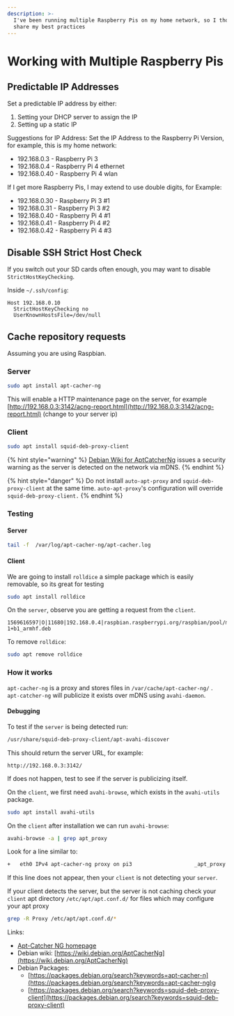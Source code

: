 ```yaml
---
description: >-
  I've been running multiple Raspberry Pis on my home network, so I thought I'd
  share my best practices
---
```


# Working with Multiple Raspberry Pis

## Predictable IP Addresses

Set a predictable IP address by either:

1. Setting your DHCP server to assign the IP
2. Setting up a static IP

Suggestions for IP Address: Set the IP Address to the Raspberry Pi Version, for example, this is my home network:

* 192.168.0.3 - Raspberry Pi 3
* 192.168.0.4 - Raspberry Pi 4 ethernet
* 192.168.0.40 - Raspberry Pi 4 wlan

If I get more Raspberry Pis, I may extend to use double digits, for Example:

* 192.168.0.30 - Raspberry Pi 3 \#1
* 192.168.0.31 - Raspberry Pi 3 \#2
* 192.168.0.40 - Raspberry Pi 4 \#1
* 192.168.0.41 - Raspberry Pi 4 \#2
* 192.168.0.42 - Raspberry Pi 4 \#3

## Disable SSH Strict Host Check

If you switch out your SD cards often enough, you may want to disable `StrictHostKeyChecking`. 

Inside `~/.ssh/config`:

```text
Host 192.168.0.10
  StrictHostKeyChecking no
  UserKnownHostsFile=/dev/null
```

## Cache repository requests

Assuming you are using Raspbian.

### Server

```bash
sudo apt install apt-cacher-ng
```

This will enable a HTTP maintenance page on the server, for example [http://192.168.0.3:3142/acng-report.html](http://192.168.0.3:3142/acng-report.html) \(change to your server ip\)

### Client

```bash
sudo apt install squid-deb-proxy-client
```

{% hint style="warning" %}
[Debian Wiki for AptCatcherNg](https://wiki.debian.org/AptCacherNg) issues a security warning as the server is detected on the network via mDNS.
{% endhint %}

{% hint style="danger" %}
Do not install `auto-apt-proxy` and `squid-deb-proxy-client` at the same time. `auto-apt-proxy`'s configuration will override  `squid-deb-proxy-client.`
{% endhint %}

### Testing

#### Server

```bash
tail -f  /var/log/apt-cacher-ng/apt-cacher.log
```

#### Client

We are going to install `rolldice` a simple package which is easily removable, so its great for testing

```bash
sudo apt install rolldice
```

On the `server`, observe you are getting a request from the `client`.

```text
1569616597|O|11680|192.168.0.4|raspbian.raspberrypi.org/raspbian/pool/main/r/rolldice/rolldice_1.16-1+b1_armhf.deb
```

To remove `rolldice`:

```bash
sudo apt remove rolldice
```

### How it works

`apt-cacher-ng` is a proxy and stores files in `/var/cache/apt-cacher-ng/` . `apt-catcher-ng` will  publicize it exists over mDNS using `avahi-daemon`.

#### Debugging

To test if the `server` is being detected run:

```bash
/usr/share/squid-deb-proxy-client/apt-avahi-discover
```

This should return the server URL, for example:

```text
http://192.168.0.3:3142/
```

If does not happen, test to see if the server is publicizing itself.

On the `client`, we first need `avahi-browse`, which exists in the `avahi-utils` package.

```bash
sudo apt install avahi-utils
```

On the `client` after installation we can run `avahi-browse`:

```bash
avahi-browse -a | grep apt_proxy
```

Look for a line similar to:

```bash
+   eth0 IPv4 apt-cacher-ng proxy on pi3                    _apt_proxy._tcp      local
```

If this line does not appear, then your `client` is not detecting your `server`.

If your client detects the server, but the server is not caching check your `client` apt directory `/etc/apt/apt.conf.d/` for files which may configure your apt proxy

```bash
grep -R Proxy /etc/apt/apt.conf.d/*
```

Links:

* [Apt-Catcher NG homepage](https://www.unix-ag.uni-kl.de/~bloch/acng/)
* Debian wiki: [https://wiki.debian.org/AptCacherNg](https://wiki.debian.org/AptCacherNg)
* Debian Packages:
  * [https://packages.debian.org/search?keywords=apt-cacher-n](https://packages.debian.org/search?keywords=apt-cacher-ng)g
  * [https://packages.debian.org/search?keywords=squid-deb-proxy-client](https://packages.debian.org/search?keywords=squid-deb-proxy-client) 

